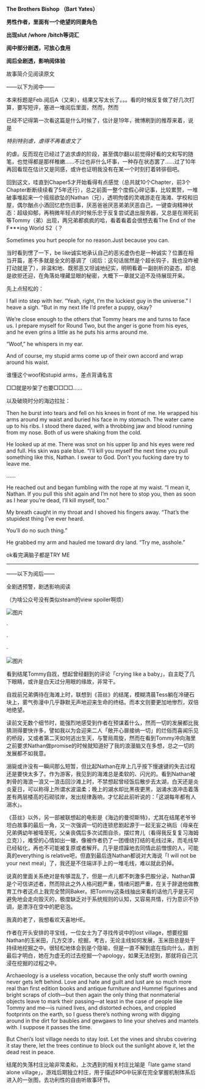 **The Brothers Bishop （Bart Yates）**

**男性作者，里面有一个****绝望****的同妻角色**

**出现slut /whore /bitch等词汇**

**阅中部分剧透，可放心食用**

**阅后全剧透，影响阅体验**

故事简介见阅读原文

  

  

——以下为阅中——

本来标题是Feb.阅后A（又来），结果又写太长了。。。看的时候反复做了好几次打算，要写短评，塞进一堆阅后里面，然而，然而

已经不记得第一次看这篇是什么时候了，估计是19年，微博刷到的推荐来着，说是

*特别特别虐，虐得不再看虐文了*

的虐。反而现在已经过了追求虐的阶段，甚至偶尔翻以前觉得好看的文和写的随笔，也觉得都是那样稚嫩……不过也非什么坏事，一种存在状态罢了……过了10年再回看现在估计又是同感，或许也证明我没有在某一个时刻打着转徘徊吧。

回到这文，哇直到Chaper5才开始看得有点感觉（总共就10个Chapter，前3个Chapter断断续续看了5年还行），总之前面一整个度假心碎记事，比较累赘，一堆破事堆起来一个摇摇欲坠的Nathan（兄），透明佝偻的灵魂游走在海滩、学校和旧屋，偶尔酗点小酒回忆悲伤旧事，厌恶爸爸厌恶弟弟厌恶自己，一键查询精神状态：超级抑郁，再稍微年轻点的时候乐忠于反复尝试退出服务器，又总是在濒死前等Tommy（弟）出现，两兄弟都疯疯的哈，看着看着会很想去看The End of the F***ing World S2（？

  

Sometimes you hurt people for no reason.Just because you can.

当时看到愣了一下，be like诚实地承认自己的恶劣虚伪也是一种诚实？位置在相当开篇，差不多就是全文的基调了（阅后：这句话居然是个超长钩子，我也没咋被打动就是了），非温和地、既邪恶又坦诚地纪实，明明看着一副剖析的姿态，却总是欲拒还迎，在角落处埋藏显眼的秘密，大概下一章就又迫不及待展现开来。

  

先上点轻松的：

I fall into step with her. “Yeah, right, I’m the luckiest guy in the universe.” I heave a sigh. “But in my next life I’d prefer a puppy, okay?

We’re close enough to the others that Tommy hears me and turns to face us. I prepare myself for Round Two, but the anger is gone from his eyes, and he even grins a little as he puts his arms around me.

“Woof,” he whispers in my ear.

And of course, my stupid arms come up of their own accord and wrap around his waist.

谁懂这个woof和stupid arms，差点背诵名言

□□就是吵架了也要□□□□……

  

以及破晓时分的海边拉扯：

Then he burst into tears and fell on his knees in front of me. He wrapped his arms around my waist and buried his face in my stomach. The water came up to his ribs. I stood there dazed, with a throbbing jaw and blood running from my nose. Both of us were shaking from the cold.

He looked up at me. There was snot on his upper lip and his eyes were red and full. His skin was pale blue. “I’ll kill you myself the next time you pull something like this, Nathan. I swear to God. Don’t you fucking dare try to leave me.

……

He reached out and began fumbling with the rope at my waist. “I mean it, Nathan. If you pull this shit again and I’m not here to stop you, then as soon as I hear you’re dead, I’ll kill myself, too.”

My breath caught in my throat and I shoved his fingers away. “That’s the stupidest thing I’ve ever heard.

You’ll do no such thing.”

He grabbed my arm and hauled me toward dry land. “Try me, asshole.”

ok看完满脑子都是TRY ME

---

  

  

  

  

  

  

——以下为阅后——

  

全剧透预警，剧透影响阅读

（为啥公众号没有类似steam的view spoiler啊烦）

![图片](https://mmbiz.qpic.cn/mmbiz_png/mDfdPM3M4ficYh3LDD6rq5e2iaqIfntKNurSEQc6sHmcoSq4UuU3SRHAE39vOjxictwzibkTlZa1MICN6NAkzDywzg/640?from=appmsg&tp=webp&wxfrom=5&wx_lazy=1&wx_co=1)

  

·

  

·

  

·

  

![图片](https://mmbiz.qpic.cn/mmbiz_png/mDfdPM3M4ficYh3LDD6rq5e2iaqIfntKNurSEQc6sHmcoSq4UuU3SRHAE39vOjxictwzibkTlZa1MICN6NAkzDywzg/640?from=appmsg&tp=webp&wxfrom=5&wx_lazy=1&wx_co=1)

  

  

看到结尾Tommy自戕，想起曾经翻到的评论「crying like a baby」，自主眨了几下眼睛，或许是白天过分用眼的缘故，非常干。

自戕前兄弟俩待在海滩上时，联想到《苔丝》的结尾，模糊清晨Tess躺在冷硬石块上，雾气弥漫中几乎静默无声地迎来生命的终结。而本文则要更加地惨烈，双倍地绝望。

读前文无数个细节时，能强烈地感受到作者在预谋着什么，然而一切的发展都比我猜测得要快许多，譬如我以为会迎来二人「敞开心扉接纳一切」的烂俗而喜闻乐见的桥段，又或者第二天如何逃出生天，与警局周旋，然而在看到Tommy冲向海里之前要求Nathan做promise的时候就知道好了我的浪漫脑又在多想，总之一切的发展都不如我意。

溺毙或许没有一瞬间那么短暂，但比起Nathan在岸上几乎按下慢速键的失去过程还是要快太多了。作为游客，我见到的海滩总是柔软的、闪光的。看到Nathan被刺骨的海浪一浪又一浪击回沙滩上时，不禁想起曾经饭后散步去太湖，白天还是炎炎夏日，可以称得上所谓水波温柔；晚上的湖水却比黑夜更黑，汹涌水浪冲击着落差有两层楼高的石砌驳岸，发出规律轰响，才忆起此前听说的：「这湖每年都有人溺水」。

《苔丝》以外，另一部被联想起的电影是《海边的曼彻斯特》，尤其在结尾老爷爷坦白故事的最后一角，又一次强调一切的连锁悲剧起源于一起无妄之祸后（母亲在兄弟俩幼年被噎至死，父亲丧偶后多次试图自杀，摆烂育儿（看得我反复复习海姆立克）），难受的心情如出一辙，像被作者扔了一团缠绕打结的毛线过来，而毛线早已经毡化，再也不可能被复原或者解开。几乎是烦躁地去同情此前憎恨的人，可能真的everything is relative吧，但直到最后连Nathan都说对大海说「I will not be your next meal」了，我还是不住端详手上的一堆毛线，难以就此扔掉。

说真的里面关系绝对是有够混乱了，但是一点儿都不刺激多巴胺分泌，Nathan算是个可信讲述者，然而除此之外人格问题严重，情绪问题严重，在关于辞退他做教育工作者这点上我完全赞同Baker。把Tommy这条线抽出来看的话他几乎是无可避免地会走向毁灭的，极度缺乏对于系统规则的认知，又容易共情，行为意识不协调，是漂浮在空中的肥皂泡。

我真的老了，我想看欢天喜地HE。

作者在开头安排的寻宝线，一位女士为了寻找传说中的lost village，想要挖掘Nathan的玉米田，几方交涉，挖掘，考古，无论主线如何发展，玉米田总是处于持续地挖掘之中。很轻松地体会到是个隐喻，但是一直不解到底在指向什么，直到最后才明白，她在为虚无的过去挖掘一个apology，如果无法挖到，那就将自己沉浸在挖掘的过程之中。

Archaeology is a useless vocation, because the only stuff worth owning never gets left behind. Love and hate and guilt and lust are so much more real than first edition books and antique furniture and Hummel figurines and bright scraps of cloth—but then again the only thing that nonmaterial objects leave to mark their passing—at least in the case of people like Tommy and me—is ruined lives, and distorted echoes, and crippled footprints on the earth, so I guess there’s nothing wrong with digging around in the dirt for baubles and gewgaws to line your shelves and mantels with. I suppose it passes the time.

But Cheri’s lost village needs to stay lost. Let the vines and shrubs covering it stay there, let the trees continue to block out the sunlight above it, let the dead rest in peace.

结尾的失落村庄比喻非常柔和，上次遇到的相关村庄比喻是「late game stand alone village」，游戏后期独立村庄，用于描述RPG中玩家在完全掌握机制体系后进入的一张图，去功利性的自由听故事环节。